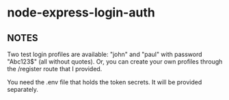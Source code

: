 # node-express-login-auth

## NOTES
Two test login profiles are available: "john" and "paul" with password "Abc123$" (all without quotes).  Or, you can create your own profiles through the /register route that I provided.

You need the .env file that holds the token secrets.  It will be provided separately.
